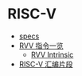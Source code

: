 # RISC-V

- [specs](https://github.com/riscv/riscv-isa-manual)
- [RVV 指令一览](./rvv.md)
  - [RVV Intrinsic](./rvv-intrinsic.md)
- [RISC-V 汇编片段](./asm.s)
